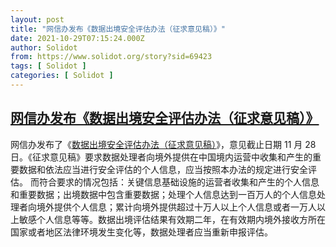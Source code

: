 ```yaml
---
layout: post
title: "网信办发布《数据出境安全评估办法（征求意见稿）》"
date: 2021-10-29T07:15:24.000Z
author: Solidot
from: https://www.solidot.org/story?sid=69423
tags: [ Solidot ]
categories: [ Solidot ]
---
```

<!--1635491724000-->
[网信办发布《数据出境安全评估办法（征求意见稿）》](https://www.solidot.org/story?sid=69423)
------

<div>
网信办发布了《<a href="http://www.cac.gov.cn/2021-10/29/c_1637102874600858.htm" target="_blank">数据出境安全评估办法（征求意见稿）</a>》，意见截止日期 11 月 28 日。《征求意见稿》要求数据处理者向境外提供在中国境内运营中收集和产生的重要数据和依法应当进行安全评估的个人信息，应当按照本办法的规定进行安全评估。 而符合要求的情况包括：关键信息基础设施的运营者收集和产生的个人信息和重要数据；出境数据中包含重要数据；处理个人信息达到一百万人的个人信息处理者向境外提供个人信息；累计向境外提供超过十万人以上个人信息或者一万人以上敏感个人信息等等。数据出境评估结果有效期二年，在有效期内境外接收方所在国家或者地区法律环境发生变化等，数据处理者应当重新申报评估。
</div>
